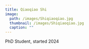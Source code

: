 ```yaml
---
title: Qiaoqiao Shi
image: 
  path: /images/Shiqiaoqiao.jpg
  thumbnail: /images/Shiqiaoqiao.jpg
  caption: ""
---
```

PhD Student, started 2024  

